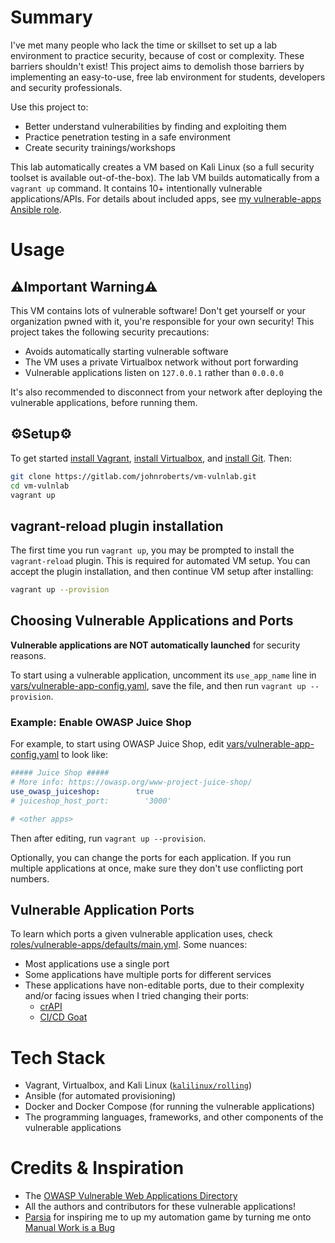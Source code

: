 # Summary
I've met many people who lack the time or skillset to set up a lab environment to practice security, because of cost or complexity. These barriers shouldn't exist! This project aims to demolish those barriers by implementing an easy-to-use, free lab environment for students, developers and security professionals.

Use this project to:
- Better understand vulnerabilities by finding and exploiting them
- Practice penetration testing in a safe environment
- Create security trainings/workshops

This lab automatically creates a VM based on Kali Linux (so a full security toolset is available out-of-the-box). The lab VM builds automatically from a `vagrant up` command. It contains 10+ intentionally vulnerable applications/APIs. For details about included apps, see [my vulnerable-apps Ansible role](https://gitlab.com/johnroberts/ansiblerole-vulnerable-apps).

# Usage
## ⚠️Important Warning⚠️
This VM contains lots of vulnerable software! Don't get yourself or your organization pwned with it, you're responsible for your own security! This project takes the following security precautions:
- Avoids automatically starting vulnerable software
- The VM uses a private Virtualbox network without port forwarding
- Vulnerable applications listen on `127.0.0.1` rather than `0.0.0.0`

It's also recommended to disconnect from your network after deploying the vulnerable applications, before running them.

## ⚙️Setup⚙️
To get started [install Vagrant](https://developer.hashicorp.com/vagrant/docs/installation), [install Virtualbox](https://www.virtualbox.org/wiki/Downloads), and [install Git](https://git-scm.com/book/en/v2/Getting-Started-Installing-Git). Then:
```sh
git clone https://gitlab.com/johnroberts/vm-vulnlab.git
cd vm-vulnlab
vagrant up
```

## vagrant-reload plugin installation
The first time you run `vagrant up`, you may be prompted to install the `vagrant-reload` plugin. This is required for automated VM setup. You can accept the plugin installation, and then continue VM setup after installing:
```sh
vagrant up --provision
```

## Choosing Vulnerable Applications and Ports
**Vulnerable applications are NOT automatically launched** for security reasons.

To start using a vulnerable application, uncomment its `use_app_name` line in [vars/vulnerable-app-config.yaml](vars/vulnerable-app-config.yaml), save the file, and then run `vagrant up --provision`.

### Example: Enable OWASP Juice Shop
For example, to start using OWASP Juice Shop, edit [vars/vulnerable-app-config.yaml](vars/vulnerable-app-config.yaml) to look like:
```yaml
##### Juice Shop #####
# More info: https://owasp.org/www-project-juice-shop/
use_owasp_juiceshop:        true
# juiceshop_host_port:        '3000' 

# <other apps>
```

Then after editing, run `vagrant up --provision`.

Optionally, you can change the ports for each application. If you run multiple applications at once, make sure they don't use conflicting port numbers.

## Vulnerable Application Ports
To learn which ports a given vulnerable application uses, check [roles/vulnerable-apps/defaults/main.yml](roles/vulnerable-apps/defaults/main.yml). 
 Some nuances:
 - Most applications use a single port
 - Some applications have multiple ports for different services
- These applications have non-editable ports, due to their complexity and/or facing issues when I tried changing their ports:
    - [crAPI](https://github.com/OWASP/crAPI)
    - [CI/CD Goat](https://github.com/cider-security-research/cicd-goat)

# Tech Stack
- Vagrant, Virtualbox, and Kali Linux ([`kalilinux/rolling`](https://app.vagrantup.com/kalilinux/boxes/rolling))
- Ansible (for automated provisioning)
- Docker and Docker Compose (for running the vulnerable applications)
- The programming languages, frameworks, and other components of the vulnerable applications

# Credits & Inspiration
- The [OWASP Vulnerable Web Applications Directory](https://owasp.org/www-project-vulnerable-web-applications-directory/)
- All the authors and contributors for these vulnerable applications! 
- [Parsia](https://parsiya.net/about/) for inspiring me to up my automation game by turning me onto [Manual Work is a Bug](https://queue.acm.org/detail.cfm?id=3197520&doi=10.1145%2F3194653.3197520)